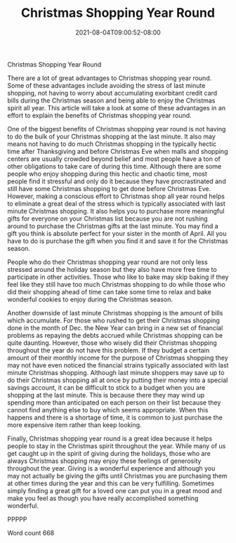 ﻿---
title: "Christmas Shopping Year Round"
date: 2021-08-04T09:00:52-08:00
description: "Christmas Shopping Tips for Web Success"
featured_image: "/images/Christmas Shopping.jpg"
tags: ["Christmas Shopping"]
---

Christmas Shopping Year Round

There are a lot of great advantages to Christmas shopping year round. Some of these advantages include avoiding the stress of last minute shopping, not having to worry about accumulating exorbitant credit card bills during the Christmas season and being able to enjoy the Christmas spirit all year. This article will take a look at some of these advantages in an effort to explain the benefits of Christmas shopping year round. 

One of the biggest benefits of Christmas shopping year round is not having to do the bulk of your Christmas shopping at the last minute. It also may means not having to do much Christmas shopping in the typically hectic time after Thanksgiving and before Christmas Eve when malls and shopping centers are usually crowded beyond belief and most people have a ton of other obligations to take care of during this time. Although there are some people who enjoy shopping during this hectic and chaotic time, most people find it stressful and only do it because they have procrastinated and still have some Christmas shopping to get done before Christmas Eve. However, making a conscious effort to Christmas shop all year round helps to eliminate a great deal of the stress which is typically associated with last minute Christmas shopping. It also helps you to purchase more meaningful gifts for everyone on your Christmas list because you are not rushing around to purchase the Christmas gifts at the last minute. You may find a gift you think is absolute perfect for your sister in the month of April. All you have to do is purchase the gift when you find it and save it for the Christmas season. 

People who do their Christmas shopping year round are not only less stressed around the holiday season but they also have more free time to participate in other activities. Those who like to bake may skip baking if they feel like they still have too much Christmas shopping to do while those who did their shopping ahead of time can take some time to relax and bake wonderful cookies to enjoy during the Christmas season. 

Another downside of last minute Christmas shopping is the amount of bills which accumulate. For those who rushed to get their Christmas shopping done in the month of Dec. the New Year can bring in a new set of financial problems as repaying the debts accrued while Christmas shopping can be quite daunting. However, those who wisely did their Christmas shopping throughout the year do not have this problem. If they budget a certain amount of their monthly income for the purpose of Christmas shopping they may not have even noticed the financial strains typically associated with last minute Christmas shopping. Although last minute shoppers may save up to do their Christmas shopping all at once by putting their money into a special savings account, it can be difficult to stick to a budget when you are shopping at the last minute. This is because there they may wind up spending more than anticipated on each person on their list because they cannot find anything else to buy which seems appropriate. When this happens and there is a shortage of time, it is common to just purchase the more expensive item rather than keep looking.

Finally, Christmas shopping year round is a great idea because it helps people to stay in the Christmas spirit throughout the year. While many of us get caught up in the spirit of giving during the holidays, those who are always Christmas shopping may enjoy these feelings of generosity throughout the year. Giving is a wonderful experience and although you may not actually be giving the gifts until Christmas you are purchasing them at other times during the year and this can be very fulfilling. Sometimes simply finding a great gift for a loved one can put you in a great mood and make you feel as though you have really accomplished something wonderful. 

PPPPP

Word count 668

